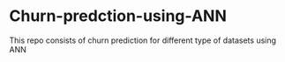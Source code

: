 # Churn-predction-using-ANN
This repo consists of churn prediction for different type of datasets using ANN
